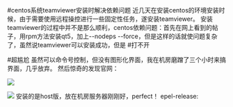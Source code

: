 #centos系统teamviewer安装时解决依赖问题
近几天在安装centos的环境安装时候，由于需要使用远程操控进行一些固定性任务，遂安装teamviewer。
安装teamviewer的过程中并不是那么顺利，centos依赖问题：首先在网上看到的帖子，用rpm方法安装qt5，加上--nodeps --force，但是这样的话就使问题复杂了，虽然说teamviewer可以安装成功，但是 
#打不开

#超尴尬
虽然可以命令号控制，但没有图形化界面，我在机房磨蹭了三个小时来搞界面，几乎放弃。
然后惊奇的发现官网：

![](./_image/QQ截图20180524100304.png)

![](./_image/2018-05-24-10-03-17.jpg)
安装的是host版，放在机房服务器刚刚好，perfect！
epel-release:

